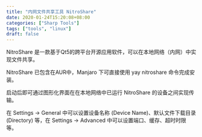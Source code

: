 ```yaml
---
title: "内网文件共享工具 NitroShare"
date: 2020-01-24T15:20:08+08:00
categories: ["Sharp Tools"]
tags: ["tools", "linux"]
draft: false
---
```


NitroShare 是一款基于Qt5的跨平台开源应用软件，可以在本地网络（内网）中实现文件共享。    
    

NitroShare 已包含在AUR中，Manjaro 下可直接使用 yay nitroshare 命令完成安装。   
    

启动后即可通过图形化界面在在本地网络中已运行 NitroShare 的设备之间实现传输。   
    

在 Settings -> General 中可以设置设备名称 (Device Name)、默认文件下载目录 (Directory) 等，在 Settings -> Advanced 中可以设置端口、缓存、超时时限等。    
